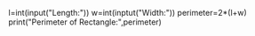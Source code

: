 l=int(input("Length:"))
w=int(inptut("Width:"))
perimeter=2*(l+w)
print("Perimeter of Rectangle:",perimeter)
